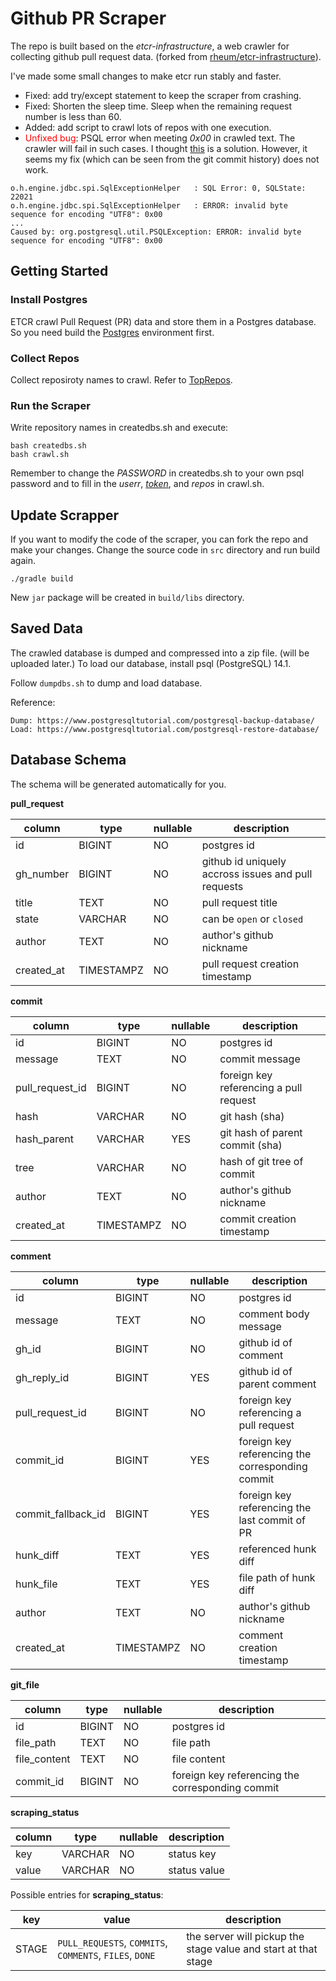 # Github PR Scraper

The repo is built based on the *etcr-infrastructure*, a web crawler for collecting github pull request data. (forked from [rheum/etcr-infrastructure](https://github.com/rheum/etcr-infrastructure)).

I've made some small changes to make etcr run stably and faster.
* Fixed: add try/except statement to keep the scraper from crashing.
* Fixed: Shorten the sleep time. Sleep when the remaining request number is less than 60.
* Added: add script to crawl lots of repos with one execution.
* <span style="color:red">Unfixed bug</span>: PSQL error when meeting *0x00* in crawled text. The crawler will fail in such cases.
I thought [this](https://stackoverflow.com/questions/1347646/postgres-error-on-insert-error-invalid-byte-sequence-for-encoding-utf8-0x0) is a solution. However, it seems my fix (which can be seen from the git commit history) does not work.
```
o.h.engine.jdbc.spi.SqlExceptionHelper   : SQL Error: 0, SQLState: 22021
o.h.engine.jdbc.spi.SqlExceptionHelper   : ERROR: invalid byte sequence for encoding "UTF8": 0x00
...
Caused by: org.postgresql.util.PSQLException: ERROR: invalid byte sequence for encoding "UTF8": 0x00
```


## Getting Started
### Install Postgres
ETCR crawl Pull Request (PR) data and store them in a Postgres database. So you need build the [Postgres](https://www.postgresql.org/download/) environment first.

### Collect Repos
Collect reposiroty names to crawl. Refer to [TopRepos](https://github.com/Lizhmq/TopRepos).

### Run the Scraper
Write repository names in createdbs.sh and execute:
```
bash createdbs.sh
bash crawl.sh
```

Remember to change the *PASSWORD* in createdbs.sh to your own psql password and to fill in the *userr*, [*token*](https://docs.github.com/en/authentication/keeping-your-account-and-data-secure/creating-a-personal-access-token), and *repos* in crawl.sh.


## Update Scrapper
If you want to modify the code of the scraper, you can fork the repo and make your changes. Change the source code in `src` directory and run build again.
```
./gradle build
```
New `jar` package will be created in `build/libs` directory.


## Saved Data
The crawled database is dumped and compressed into a zip file. (will be uploaded later.)
To load our database, install psql (PostgreSQL) 14.1.

Follow `dumpdbs.sh` to dump and load database.

Reference:
```
Dump: https://www.postgresqltutorial.com/postgresql-backup-database/
Load: https://www.postgresqltutorial.com/postgresql-restore-database/
```



## Database Schema
The schema will be generated automatically for you.

**pull_request**

column|type|nullable|description
---|---|---|---
id|BIGINT|NO|postgres id
gh_number|BIGINT|NO|github id uniquely accross issues and pull requests
title|TEXT|NO|pull request title
state|VARCHAR|NO|can be `open` or `closed`
author|TEXT|NO|author's github nickname
created_at|TIMESTAMPZ|NO|pull request creation timestamp

**commit**

column|type|nullable|description
---|---|---|---
id|BIGINT|NO|postgres id
message|TEXT|NO|commit message
pull_request_id|BIGINT|NO|foreign key referencing a pull request
hash|VARCHAR|NO|git hash (sha)
hash_parent|VARCHAR|YES|git hash of parent commit (sha)
tree|VARCHAR|NO|hash of git tree of commit
author|TEXT|NO|author's github nickname
created_at|TIMESTAMPZ|NO|commit creation timestamp

**comment**

column|type|nullable|description
---|---|---|---
id|BIGINT|NO|postgres id
message|TEXT|NO|comment body message
gh_id|BIGINT|NO|github id of comment
gh_reply_id|BIGINT|YES|github id of parent comment
pull_request_id|BIGINT|NO|foreign key referencing a pull request
commit_id|BIGINT|YES|foreign key referencing the corresponding commit
commit_fallback_id|BIGINT|YES|foreign key referencing the last commit of PR
hunk_diff|TEXT|YES|referenced hunk diff
hunk_file|TEXT|YES|file path of hunk diff
author|TEXT|NO|author's github nickname
created_at|TIMESTAMPZ|NO|comment creation timestamp

**git_file**

column|type|nullable|description
---|---|---|---
id|BIGINT|NO|postgres id
file_path|TEXT|NO|file path
file_content|TEXT|NO|file content
commit_id|BIGINT|NO|foreign key referencing the corresponding commit

**scraping_status**

column|type|nullable|description
---|---|---|---
key|VARCHAR|NO|status key
value|VARCHAR|NO|status value

Possible entries for **scraping_status**:

key|value|description
---|---|---
STAGE|`PULL_REQUESTS`, `COMMITS`, `COMMENTS`, `FILES`, `DONE`|the server will pickup the stage value and start at that stage
